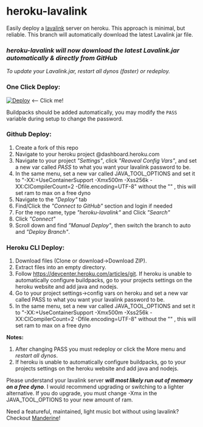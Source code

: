 # heroku-lavalink
Easily deploy a [lavalink](https://github.com/freyacodes/Lavalink) server on heroku.
This approach is minimal, but reliable.
This branch will automatically download the latest Lavalink jar file.

### *heroku-lavalink will now download the latest Lavalink.jar automatically & directly from GitHub*
*To update your Lavalink.jar, restart all dynos (faster) or redeploy.*

### One Click Deploy:
[![Deploy](https://www.herokucdn.com/deploy/button.svg)](https://heroku.com/deploy?template=https://github.com/cepard01/heroku-lavalink) <-- Click me!

Buildpacks should be added automatically, you may modify the `PASS` variable during setup to change the password.

### Github Deploy:
1. Create a fork of this repo
2. Navigate to your heroku project @dashboard.heroku.com
3. Navigate to your project *"Settings"*, click *"Reaveal Config Vars"*, and set a new var called *PASS* to what you want your lavalink password to be.
4. In the same menu, set a new var called JAVA_TOOL_OPTIONS and set it to "-XX:+UseContainerSupport -Xmx500m -Xss256k -XX:CICompilerCount=2 -Dfile.encoding=UTF-8" without the "" , this will set ram to max on a free dyno
5. Navigate to the *"Deploy"* tab
6. Find/Click the *"Connect to GitHub"* section and login if needed
7. For the repo name, type *"heroku-lavalink"* and Click *"Search"*
8. Click *"Connect"* 
9. Scroll down and find *"Manual Deploy"*, then switch the branch to auto and *"Deploy Branch"*.

### Heroku CLI Deploy:
1. Download files (Clone or download->Download ZIP).
2. Extract files into an empty directory.
3. Follow https://devcenter.heroku.com/articles/git.
If heroku is unable to automatically configure buildpacks, go to your projects settings on the heroku website and add java and nodejs.
4. Go to your project settings->config vars on heroku and set a new var called PASS to what you want your lavalink password to be.
5. In the same menu, set a new var called JAVA_TOOL_OPTIONS and set it to "-XX:+UseContainerSupport -Xmx500m -Xss256k -XX:CICompilerCount=2 -Dfile.encoding=UTF-8" without the "" , this will set ram to max on a free dyno

**Notes:** 
1. After changing PASS you must redeploy or click the More menu and *restart all dynos*.
2. If heroku is unable to automatically configure buildpacks, go to your projects settings on the heroku website and add java and nodejs.

Please understand your lavalink server ***will most likely run out of memory on a free dyno***. I would recommend upgrading or switching to a lighter alternative. If you do upgrade, you must change -Xmx in the JAVA_TOOL_OPTIONS to your new amount of ram.

Need a featureful, maintained, light music bot without using lavalink?
Checkout [Manderine](https://github.com/karyeet/Mandarine)!
